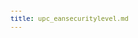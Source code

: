 ```yaml
---
title: upc_eansecuritylevel.md
---
```

﻿<html>
  <head>
    <META http-equiv="Content-Type" content="text/html; charset=utf-8">
    <style>
					body
					{
					font-family:verdana,arial,helvetica;
					font-size:x-small;
					margin:20;
					}
					h1
					{
					font-family:verdana,arial,helvetica;
					font-size:medium;
					font-weight:bold;
					}
					th
					{
					font-family:verdana,arial,helvetica;
					font-size:x-small;
					font-weight:bold;
					text-align:left;
					background-color:#CCCCCC;
					}
					td
					{
					font-family:verdana,arial,helvetica;
					font-size:x-small;
					text-align:left;
					}
					.clsRef
					{
					font-family:verdana,arial,helvetica;
					font-size:small;
					color:#003399;
					font-weight:bold;
					text-align:left;
					}
					.clsSyntax
					{
					font-family:courier;
					font-size:x-small;
					text-align:left;
					background-color:#ffffff;
					}
					.clsSyntaxHeadings
					{
					font-family:verdana,arial,helvetica;
					font-size:x-small;
					font-weight:bold;
					text-align:left;
					color:#000066;
					background-color:#efeff7;
					border-bottom: #c8cdde 1px solid;
					}
					.clsSyntaxCells
					{
					font-family:verdana,arial,helvetica;
					font-size:x-small;
					text-align:left;
					background-color:#f7f7ff;
					border-bottom: #d5d5d3 1px solid;
					}
				</style>
    <title>upc_eansecuritylevel</title><script type="text/javascript" language="Javascript">
					
					function ToggleSpan(SpanId, ImgID)
					{
						var path = '../../Resources/'
					//Toggle the span view on or off
					var Rollup = document.all.item(SpanId);
					var RollupImg = document.all.item(ImgID);
					var ToggleExpand = path + 'ToggleExpand.gif';
					var ToggleCollapse = path + 'ToggleCollapse.gif';
					Rollup.style.display = (Rollup.style.display=='none' ? 'block' : 'none');
					RollupImg.src = (Rollup.style.display=='none' ? ToggleExpand : ToggleCollapse);
					}

					function CopyTemplate(sControl)
					{
					//Copy the template values held in the appropriate textarea to clipboard
					if (window.clipboardData)
					{
					window.clipboardData.setData("Text", document.all.item(sControl).value);
					}
					return false;
					}
					
				</script></head>
  <body topmargin="0" leftmargin="0" marginheight="0" marginwidth="0" bgcolor="#ffffff" text="#000000">
    <table width="100%">
      <tr>
        <td valign="middle" width="95%">
          <h1>upc_eansecuritylevel META Tag</h1>
        </td>
        <td width="5%"><img valign="middle" id="imgSymbolLogo" alt="Symbol Inc" src="../../Resources/Logo.gif"></td>
      </tr>
    </table>
    <hr size="1">
    <p>
					The 
					<b>upc_eansecuritylevel</b> META Tag is an action tag used to set the upc_eansecuritylevel which describes the UPC/EAN security level.</p>
    <p class="clsRef"><nobr><span class="ToggleView" onclick="ToggleSpan('SyntaxSpan', 'imgSyntaxToggle')"><img align="absmiddle" id="imgSyntaxToggle" alt="Syntax Toggle" onmouseover="this.style.cursor='hand'" src="../../Resources/ToggleCollapse.gif&#xA;						">
					Syntax
				</span></nobr></p>
    <div id="SyntaxSpan" style="display:block">
      <blockquote>
        <table class="clsSyntax" cellspacing="1" cellpadding="3" width="95%">
          <tr>
            <th class="clsSyntaxHeadings">upc_eansecuritylevel (META Tag) Syntax
						</th>
          </tr>
          <tr>
            <td class="clsSyntaxCells">
              <p>&lt;META HTTP-Equiv="scanner" content="upc_eansecuritylevel:[parameter]"&gt;</p>
            </td>
          </tr>
        </table>
      </blockquote><br></div>
    <p class="clsRef"><span class="ToggleView" onclick="ToggleSpan('ParametersWSpan', 'imgParametersWToggle')"><img align="absmiddle" id="imgParametersWToggle" alt="ParametersW Toggle" onmouseover="this.style.cursor='hand'" src="../../Resources/ToggleCollapse.gif&#xA;					"></span>
			Parameters
		</p>
    <div id="ParametersWSpan" style="display:block">
      <blockquote>
				Items listed in this section indicate parameters, or attributes which can be set.
				<BR><BR><table class="clsSyntax" cellspacing="1" cellpadding="3" width="95%">
          <col width="20%">
          <col width="20%">
          <col width="38%">
          <col width="22%">
          <tr>
            <th class="clsSyntaxHeadings">Name</th>
            <th class="clsSyntaxHeadings">Possible Values</th>
            <th class="clsSyntaxHeadings">Description</th>
            <th class="clsSyntaxHeadings">
              <table cellspacing="0" cellpadding="0">
                <tr>
                  <td width="85%" class="clsSyntaxHeadings" style="border-bottom-style: none;">Default Value</td>
                </tr>
              </table>
            </th>
          </tr>
          <tr>
            <td valign="top" class="clsSyntaxCells"><b>upc_eansecuritylevel:[Value]
													</b></td>
            <td valign="top" class="clsSyntaxCells">none/ambiguous/all</td>
            <td valign="top" class="clsSyntaxCells">if value is 'none' then No security, if value is "ambiguous then Sets the security level to check ambiguous characters.if value is 'all' then sets
                                 the security to check all characters.</td>
            <td valign="top" class="clsSyntaxCells">Device specific</td>
          </tr>
        </table>
        <table cellspacing="1" cellpadding="3" width="95%">
          <col width="78%">
          <col width="8%">
          <col width="1%">
          <col width="5%">
          <col width="1%">
          <col width="5%">
          <col width="2%">
          <tr align="right">
            <td></td>
            <td valign="bottom" style="border-bottom-style: none;font-weight:normal;font-size:xx-small;"><nobr><b>Copy parameters template to clipboard:</b></nobr></td>
            <td></td>
            <td valign="bottom" style="border-bottom-style: none;font-weight:normal;font-size:xx-small;"><nobr><img id="imgCopyDefaultsW" alt="Copy META Tag template to clipboard" onclick="CopyTemplate('txtMETATemplateW')" onmouseover="this.style.cursor='hand'" src="../../Resources/CopyDefaults.gif">
									META Tags
								</nobr></td>
            <td></td>
            <td valign="middle" style="border-bottom-style: none;font-weight:normal;font-size:xx-small;"><nobr><img id="imgCopyDefaultsW" alt="Copy Javascript template to clipboard" onclick="CopyTemplate('txtJavascriptTemplateW')" onmouseover="this.style.cursor='hand'" src="../../Resources/CopyDefaults.gif">
									Javascript
								</nobr></td>
            <td></td>
          </tr>
        </table>
        <div style="display:none"><textarea id="txtMETATemplateW">&lt;!-- 
The upc_eansecuritylevel META Tag is an action tag used to set the upc_eansecuritylevel which describes the UPC/EAN security level.
--&gt;

&lt;!-- &lt;META HTTP-Equiv="Scanner" Content="upc_eansecuritylevel:[Value]"&gt; --&gt;      &lt;!-- if value is 'none' then No security, if value is "ambiguous then Sets the security level to check ambiguous characters.if value is 'all' then sets
                                 the security to check all characters. --&gt;</textarea></div>
        <div style="display:none"><textarea id="txtJavascriptTemplateW">&lt;script&gt;
   /*
   The upc_eansecuritylevel META Tag is an action tag used to set the upc_eansecuritylevel which describes the UPC/EAN security level.
   */

   function doupc_eansecuritylevelInit()
   {
      var objGeneric = new ActiveXObject("PocketBrowser.Generic");

      //objGeneric.InvokeMETAFunction('Scanner', 'upc_eansecuritylevel:[Value]');      /* if value is 'none' then No security, if value is "ambiguous then Sets the security level to check ambiguous characters.if value is 'all' then sets
                                 the security to check all characters. */

   }
&lt;/script&gt;</textarea></div>
      </blockquote><br></div>
    <p class="clsRef"><span class="ToggleView" onclick="ToggleSpan('ExamplesSpan', 'imgExamplesToggle')"><img align="absmiddle" id="imgExamplesToggle" alt="Examples Toggle" onmouseover="this.style.cursor='hand'" src="../../Resources/ToggleCollapse.gif"></span>
			Examples
		</p>
    <div id="ExamplesSpan" style="display:block">
      <blockquote>
        <p>The following example sets the upc_ean-securitylevel to check ambiguous characters:</p>
        <table class="clsSyntax" cellspacing="1" cellpadding="3" width="95%">
          <tr>
            <td>
              <pre class="clsSyntaxCells">
&lt;META HTTP-Equiv="scanner" Content="all_decoders:enabled"&gt;
&lt;META HTTP-Equiv="scanner" Content="upc_eansecuritylevel:ambiguous"&gt;
&lt;META HTTP-Equiv="scanner" Content="enabled"&gt;
</pre>
            </td>
          </tr>
        </table>
        <table cellspacing="1" cellpadding="3" width="95%">
          <col width="85%">
          <col width="15%">
          <tr align="right">
            <td></td>
            <td valign="bottom" style="border-bottom-style: none;font-weight:normal;font-size:xx-small;"><nobr><img id="imgCopyDefaults" alt="Copy example to clipboard" onmouseover="this.style.cursor='hand'" src="../../Resources/CopyDefaults.gif" onclick="CopyTemplate('ID0EJB');">
									Copy example to clipboard
								</nobr></td>
          </tr>
        </table>
        <div id="Examples" style="display:none"><textarea id="ID0EJB">&lt;!-- 
The following example sets the upc_ean-securitylevel to check ambiguous characters:
--&gt;

&lt;META HTTP-Equiv="scanner" Content="all_decoders:enabled"&gt;
&lt;META HTTP-Equiv="scanner" Content="upc_eansecuritylevel:ambiguous"&gt;
&lt;META HTTP-Equiv="scanner" Content="enabled"&gt;
</textarea></div>
        <p>Above example can also be written as shown below:</p>
        <table class="clsSyntax" cellspacing="1" cellpadding="3" width="95%">
          <tr>
            <td>
              <pre class="clsSyntaxCells">
&lt;META HTTP-Equiv="scanner" Content="all_decoders:enabled;upc_eansecuritylevel:ambiguous;enabled"&gt;
</pre>
            </td>
          </tr>
        </table>
        <table cellspacing="1" cellpadding="3" width="95%">
          <col width="85%">
          <col width="15%">
          <tr align="right">
            <td></td>
            <td valign="bottom" style="border-bottom-style: none;font-weight:normal;font-size:xx-small;"><nobr><img id="imgCopyDefaults" alt="Copy example to clipboard" onmouseover="this.style.cursor='hand'" src="../../Resources/CopyDefaults.gif" onclick="CopyTemplate('ID0EQB');">
									Copy example to clipboard
								</nobr></td>
          </tr>
        </table>
        <div id="Examples" style="display:none"><textarea id="ID0EQB">&lt;!-- 
Above example can also be written as shown below:
--&gt;

&lt;META HTTP-Equiv="scanner" Content="all_decoders:enabled;upc_eansecuritylevel:ambiguous;enabled"&gt;
</textarea></div>
        <p>or</p>
        <table class="clsSyntax" cellspacing="1" cellpadding="3" width="95%">
          <tr>
            <td>
              <pre class="clsSyntaxCells">
&lt;META HTTP-Equiv="scanner-all_decoders" Content="enabled"&gt;
&lt;META HTTP-Equiv="scanner-upc_eansecuritylevel" Content="ambiguous"&gt;
&lt;META HTTP-Equiv="scanner-enabled" Content="SCN1"&gt;
</pre>
            </td>
          </tr>
        </table>
        <table cellspacing="1" cellpadding="3" width="95%">
          <col width="85%">
          <col width="15%">
          <tr align="right">
            <td></td>
            <td valign="bottom" style="border-bottom-style: none;font-weight:normal;font-size:xx-small;"><nobr><img id="imgCopyDefaults" alt="Copy example to clipboard" onmouseover="this.style.cursor='hand'" src="../../Resources/CopyDefaults.gif" onclick="CopyTemplate('ID0EXB');">
									Copy example to clipboard
								</nobr></td>
          </tr>
        </table>
        <div id="Examples" style="display:none"><textarea id="ID0EXB">&lt;!-- 
or
--&gt;

&lt;META HTTP-Equiv="scanner-all_decoders" Content="enabled"&gt;
&lt;META HTTP-Equiv="scanner-upc_eansecuritylevel" Content="ambiguous"&gt;
&lt;META HTTP-Equiv="scanner-enabled" Content="SCN1"&gt;
</textarea></div>
      </blockquote>
    </div>
    <p class="clsRef"><span class="ToggleView" onclick="ToggleSpan('InfoSpan', 'imgInfoToggle')"><img align="absmiddle" id="imgInfoToggle" alt="Info Toggle" onmouseover="this.style.cursor='hand'" src="../../Resources/ToggleCollapse.gif"></span>
			Additional Information
		</p>
    <div id="InfoSpan" style="display:block">
      <blockquote>
        <table>
          <tr>
            <th>Supported Platforms</th>
            <td>Windows CE, Windows Mobile, Windows Mobile SE</td>
          </tr>
          <tr>
            <th>Persistence</th>
            <td>This tag is persistent.</td>
          </tr>
          <tr>
            <th>Minimum Requirements</th>
            <td>Scanner or Imager module and device supports upc_ean-securitylevel.</td>
          </tr>
        </table>
      </blockquote><br></div>
    <div id="DefaultParamsSpan" style="display:none">
      <pre><textarea id="DefaultParameters"></textarea></pre>
    </div>
    <p class="clsRef"><span class="ToggleView" onclick="ToggleSpan('AlsoSpan', 'imgAlsoToggle')"><img align="absmiddle" id="imgAlsoToggle" alt="Also Toggle" onmouseover="this.style.cursor='hand'" src="../../Resources/ToggleCollapse.gif"></span>
			See Also
		</p>
    <div id="AlsoSpan" style="display:block">
      <BLOCKQUOTE><a href="../Scanner.html&#xA;						">Scanner</a> <a href="All_Decoders.html&#xA;						">All_Decoders</a> </BLOCKQUOTE><br></div>
    <hr size="1">
    <div align="right">© 2016 Symbol Technologies, Inc. All rights reserved.</div>
  </body>
</html>
